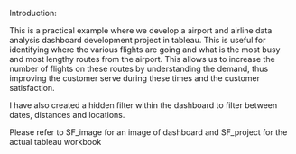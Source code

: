 Introduction:

This is a practical example where we develop a airport and airline data analysis dashboard development project in tableau. This is useful for identifying where the various flights are going and what is the most busy and most lengthy routes from the airport. This allows us to increase the number of flights on these routes by understanding the demand, thus  improving the customer serve during these times and the customer satisfaction. 

I have also created a hidden filter within the dashboard to filter between dates, distances and locations.

Please refer to SF_image for an image of dashboard and SF_project for the actual tableau workbook
